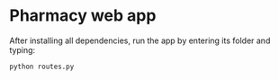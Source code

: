 # Pharmacy web app

After installing all dependencies, run the app by entering its folder and typing:

`python routes.py`